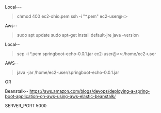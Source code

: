 Local---
>chmod 400 ec2-ohio.pem
>ssh -i "*.pem" ec2-user@<<IP>>

Aws--
>sudo apt update
>sudo apt-get install default-jre
>java -version

Local--
>scp -i *.pem springboot-echo-0.0.1.jar ec2-user@<<IP>>:/home/ec2-user

AWS--
>java -jar /home/ec2-user/springboot-echo-0.0.1.jar

OR

Beanstalk--
https://aws.amazon.com/blogs/devops/deploying-a-spring-boot-application-on-aws-using-aws-elastic-beanstalk/

SERVER_PORT 5000


